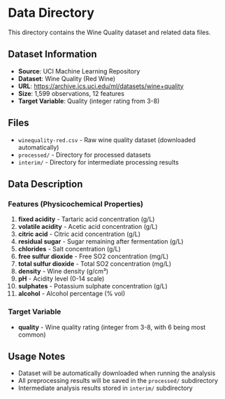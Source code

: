 # Data Directory

This directory contains the Wine Quality dataset and related data files.

## Dataset Information

- **Source**: UCI Machine Learning Repository
- **Dataset**: Wine Quality (Red Wine)
- **URL**: https://archive.ics.uci.edu/ml/datasets/wine+quality
- **Size**: 1,599 observations, 12 features
- **Target Variable**: Quality (integer rating from 3-8)

## Files

- `winequality-red.csv` - Raw wine quality dataset (downloaded automatically)
- `processed/` - Directory for processed datasets
- `interim/` - Directory for intermediate processing results

## Data Description

### Features (Physicochemical Properties)
1. **fixed acidity** - Tartaric acid concentration (g/L)
2. **volatile acidity** - Acetic acid concentration (g/L)
3. **citric acid** - Citric acid concentration (g/L)
4. **residual sugar** - Sugar remaining after fermentation (g/L)
5. **chlorides** - Salt concentration (g/L)
6. **free sulfur dioxide** - Free SO2 concentration (mg/L)
7. **total sulfur dioxide** - Total SO2 concentration (mg/L)
8. **density** - Wine density (g/cm³)
9. **pH** - Acidity level (0-14 scale)
10. **sulphates** - Potassium sulphate concentration (g/L)
11. **alcohol** - Alcohol percentage (% vol)

### Target Variable
- **quality** - Wine quality rating (integer from 3-8, with 6 being most common)

## Usage Notes

- Dataset will be automatically downloaded when running the analysis
- All preprocessing results will be saved in the `processed/` subdirectory
- Intermediate analysis results stored in `interim/` subdirectory
